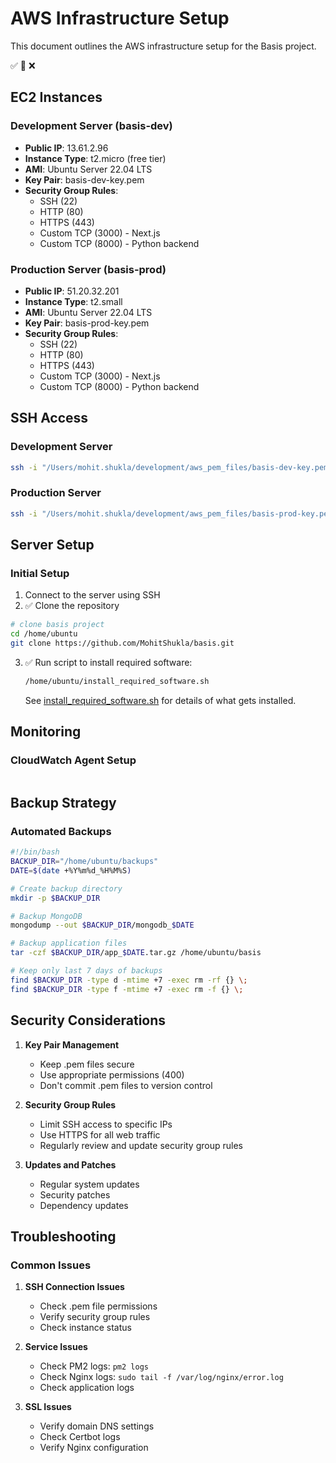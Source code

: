 # AWS Infrastructure Setup

This document outlines the AWS infrastructure setup for the Basis project.

✅ 🚧 ❌

## EC2 Instances

### Development Server (basis-dev)
- **Public IP**: 13.61.2.96
- **Instance Type**: t2.micro (free tier)
- **AMI**: Ubuntu Server 22.04 LTS
- **Key Pair**: basis-dev-key.pem
- **Security Group Rules**:
  - SSH (22)
  - HTTP (80)
  - HTTPS (443)
  - Custom TCP (3000) - Next.js
  - Custom TCP (8000) - Python backend

### Production Server (basis-prod)
- **Public IP**: 51.20.32.201
- **Instance Type**: t2.small
- **AMI**: Ubuntu Server 22.04 LTS
- **Key Pair**: basis-prod-key.pem
- **Security Group Rules**:
  - SSH (22)
  - HTTP (80)
  - HTTPS (443)
  - Custom TCP (3000) - Next.js
  - Custom TCP (8000) - Python backend

## SSH Access

### Development Server
```bash
ssh -i "/Users/mohit.shukla/development/aws_pem_files/basis-dev-key.pem" ubuntu@13.61.2.96
```

### Production Server
```bash
ssh -i "/Users/mohit.shukla/development/aws_pem_files/basis-prod-key.pem" ubuntu@51.20.32.201
```



## Server Setup

### Initial Setup
1. Connect to the server using SSH
2. ✅ Clone the repository

```bash
# clone basis project
cd /home/ubuntu
git clone https://github.com/MohitShukla/basis.git
```


3. ✅ Run script to install required software:
   ```bash
   /home/ubuntu/install_required_software.sh
   ```
   See [install_required_software.sh](../deployment/install_required_software.sh) for details of what gets installed.




## Monitoring

### CloudWatch Agent Setup
```bash

```

## Backup Strategy

### Automated Backups
```bash
#!/bin/bash
BACKUP_DIR="/home/ubuntu/backups"
DATE=$(date +%Y%m%d_%H%M%S)

# Create backup directory
mkdir -p $BACKUP_DIR

# Backup MongoDB
mongodump --out $BACKUP_DIR/mongodb_$DATE

# Backup application files
tar -czf $BACKUP_DIR/app_$DATE.tar.gz /home/ubuntu/basis

# Keep only last 7 days of backups
find $BACKUP_DIR -type d -mtime +7 -exec rm -rf {} \;
find $BACKUP_DIR -type f -mtime +7 -exec rm -f {} \;
```

## Security Considerations

1. **Key Pair Management**
   - Keep .pem files secure
   - Use appropriate permissions (400)
   - Don't commit .pem files to version control

2. **Security Group Rules**
   - Limit SSH access to specific IPs
   - Use HTTPS for all web traffic
   - Regularly review and update security group rules

3. **Updates and Patches**
   - Regular system updates
   - Security patches
   - Dependency updates

## Troubleshooting

### Common Issues

1. **SSH Connection Issues**
   - Check .pem file permissions
   - Verify security group rules
   - Check instance status

2. **Service Issues**
   - Check PM2 logs: `pm2 logs`
   - Check Nginx logs: `sudo tail -f /var/log/nginx/error.log`
   - Check application logs

3. **SSL Issues**
   - Verify domain DNS settings
   - Check Certbot logs
   - Verify Nginx configuration 